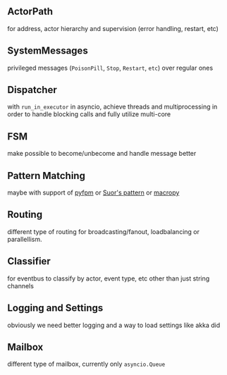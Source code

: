 ## ActorPath
for address, actor hierarchy and supervision (error handling, restart, etc)

## SystemMessages
privileged messages (`PoisonPill`, `Stop`, `Restart`, `etc`) over regular ones

## Dispatcher
with `run_in_executor` in asyncio, achieve threads and multiprocessing
in order to handle blocking calls and fully utilize multi-core

## FSM
make possible to become/unbecome and handle message better

## Pattern Matching
maybe with support of [pyfpm](https://github.com/martinblech/pyfpm)
or [Suor's pattern](https://github.com/Suor/patterns/)
or [macropy](https://github.com/lihaoyi/macropy#pattern-matching)

## Routing
different type of routing for broadcasting/fanout, loadbalancing or parallellism.

## Classifier
for eventbus to classify by actor, event type, etc other than just string channels

## Logging and Settings
obviously we need better logging and a way to load settings like akka did

## Mailbox
different type of mailbox, currently only `asyncio.Queue`
